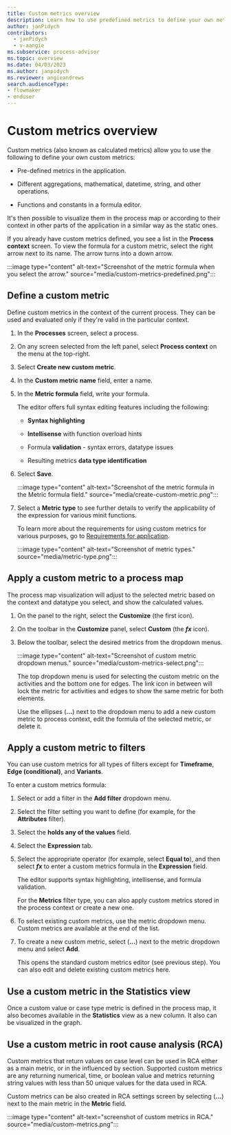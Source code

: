 ```yaml
---
title: Custom metrics overview
description: Learn how to use predefined metrics to define your own metrics in minit.
author: janPidych
contributors:
  - janPidych
  - v-aangie
ms.subservice: process-advisor
ms.topic: overview
ms.date: 04/03/2023
ms.author: janpidych
ms.reviewer: angieandrews
search.audienceType:
- flowmaker
- enduser
---
```


# Custom metrics overview

Custom metrics (also known as calculated metrics) allow you to use the following to define your own custom metrics:

- Pre-defined metrics in the application.

- Different aggregations, mathematical, datetime, string, and other operations.

- Functions and constants in a formula editor.

It's then possible to visualize them in the process map or according to their context in other parts of the application in a similar way as the static ones.

If you already have custom metrics defined, you see a list in the **Process context** screen. To view the formula for a custom metric, select the right arrow next to its name. The arrow turns into a down arrow.

  :::image type="content" alt-text="Screenshot of the metric formula when you select the arrow." source="media/custom-metrics-predefined.png":::

## Define a custom metric

Define custom metrics in the context of the current process. They can be used and evaluated only if they're valid in the particular context.

1. In the **Processes** screen, select a process.

1. On any screen selected from the left panel, select **Process context** on the menu at the top-right.

1. Select **Create new custom metric**.

1. In the **Custom metric name** field, enter a name.

1. In the **Metric formula** field, write your formula.

    The editor offers full syntax editing features including the following:

    - **Syntax highlighting**

    - **Intellisense** with function overload hints

    - Formula **validation** - syntax errors, datatype issues

    - Resulting metrics **data type identification**

1. Select **Save**.

    :::image type="content" alt-text="Screenshot of the metric formula in the Metric formula field." source="media/create-custom-metric.png":::

1. Select a **Metric type** to see further details to verify the applicability of the expression for various minit functions.

    To learn more about the requirements for using custom metrics for various purposes, go to [Requirements for application](requirements-for-application.md).

    :::image type="content" alt-text="Screenshot of metric types." source="media/metric-type.png":::

## Apply a custom metric to a process map

The process map visualization will adjust to the selected metric based on the context and datatype you select, and show the calculated values.

1. On the panel to the right, select the **Customize** (the first icon).

1. On the toolbar in the **Customize** panel, select **Custom** (the ***fx*** icon). 

1. Below the toolbar, select the desired metrics from the dropdown menus.

    :::image type="content" alt-text="Screenshot of custom metric dropdown menus." source="media/custom-metrics-select.png":::

     The top dropdown menu is used for selecting the custom metric on the activities and the bottom one for edges. The link icon in between will lock the metric for activities and edges to show the same metric for both elements.

    Use the ellipses (**...**) next to the dropdown menu to add a new custom metric to process context, edit the formula of the selected metric, or delete it.

## Apply a custom metric to filters

You can use custom metrics for all types of filters except for **Timeframe**, **Edge (conditional)**, and **Variants**.

To enter a custom metrics formula:

1. Select or add a filter in the **Add filter** dropdown menu.

1. Select the filter setting you want to define (for example, for the **Attributes** filter).

1. Select the **holds any of the values** field.

1. Select the **Expression** tab.

1. Select the appropriate operator (for example, select **Equal to**), and then select ***fx*** to enter a custom metrics formula in the **Expression** field.

    The editor supports syntax highlighting, intellisense, and formula validation.

    For the **Metrics** filter type, you can also apply custom metrics stored in the process context or create a new one.

1. To select existing custom metrics, use the metric dropdown menu. Custom metrics are available at the end of the list.

1. To create a new custom metric, select (**...**) next to the metric dropdown menu and select **Add**.

    This opens the standard custom metrics editor (see previous step). You can also edit and delete existing custom metrics here.

## Use a custom metric in the Statistics view

Once a custom value or case type metric is defined in the process map, it also becomes available in the **Statistics** view as a new column. It also can be visualized in the graph.

## Use a custom metric in root cause analysis (RCA)

Custom metrics that return values on case level can be used in RCA either as a main metric, or in the influenced by section. Supported custom metrics are any returning numerical, time, or boolean value and metrics returning string values with less than 50 unique values for the data used in RCA.

Custom metrics can be also created in RCA settings screen by selecting (**...**) next to the main metric in the **Metric** field.

:::image type="content" alt-text="screenshot of custom metrics in RCA." source="media/custom-metrics.png":::
